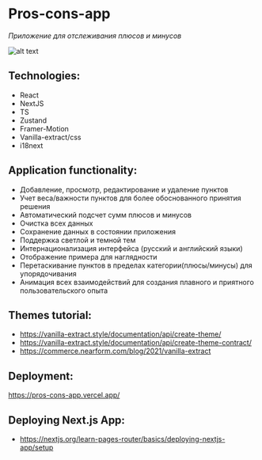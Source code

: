 # Pros-cons-app

_Приложение для отслеживания плюсов и минусов_

![alt text](Example-2.gif)

## Technologies:
- React
- NextJS
- TS
- Zustand
- Framer-Motion
- Vanilla-extract/css
- i18next

## Application functionality:
- Добавление, просмотр, редактирование и удаление пунктов
- Учет веса/важности пунктов для более обоснованного принятия решения
- Автоматический подсчет сумм плюсов и минусов
- Очистка всех данных
- Сохранение данных в состоянии приложения
- Поддержка светлой и темной тем
- Интернационализация интерфейса (русский и английский языки)
- Отображение примера для наглядности
- Перетаскивание пунктов в пределах категории(плюсы/минусы) для упорядочивания
- Анимация всех взаимодействий для создания плавного и приятного пользовательского опыта

## Themes tutorial:
- https://vanilla-extract.style/documentation/api/create-theme/
- https://vanilla-extract.style/documentation/api/create-theme-contract/
- https://commerce.nearform.com/blog/2021/vanilla-extract

## Deployment:
https://pros-cons-app.vercel.app/

## Deploying Next.js App:
- https://nextjs.org/learn-pages-router/basics/deploying-nextjs-app/setup

<!-- Internationalization(i18next):
- https://www.youtube.com/watch?v=iN0BY5fEqws -->
